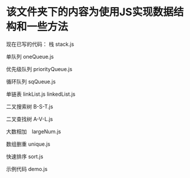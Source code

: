 # 该文件夹下的内容为使用JS实现数据结构和一些方法
现在已写的代码：
栈 stack.js

单队列 oneQueue.js

优先级队列 priorityQueue.js

循环队列 sqQueue.js

单链表 linkList.js linkedList.js

二叉搜索树 B-S-T.js

二叉查找树 A-V-L.js

大数相加　largeNum.js

数组删重 unique.js

快速排序 sort.js


示例代码 demo.js



